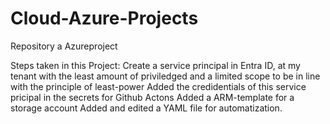 # Cloud-Azure-Projects
Repository a Azureproject

Steps taken in this Project:
  Create a service principal in Entra ID, at my tenant with the least amount of priviledged and a limited scope to be in line with the principle of least-power
  Added the credidentials of this service pricipal in the secrets for Github Actons
  Added a ARM-template for a storage account
  Added and edited a YAML file for automatization. 
